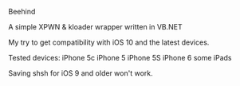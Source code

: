 Beehind

A simple XPWN & kloader wrapper written in VB.NET


My try to get compatibility with iOS 10 and the latest devices.


Tested devices:
iPhone 5c
iPhone 5
iPhone 5S
iPhone 6
some iPads


Saving shsh for iOS 9 and older won't work.

